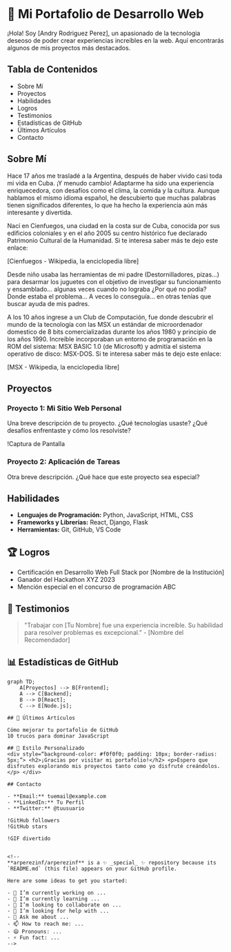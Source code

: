 # 🚀 Mi Portafolio de Desarrollo Web

¡Hola! Soy [Andry Rodriguez Perez], un apasionado de la tecnologia deseoso de poder crear experiencias increíbles en la web. Aquí encontrarás algunos de mis proyectos más destacados.

## Tabla de Contenidos

- Sobre Mí
- Proyectos
- Habilidades
- Logros
- Testimonios
- Estadísticas de GitHub
- Últimos Artículos
- Contacto

## Sobre Mí

Hace 17 años me trasladé a la Argentina, después de haber vivido casi toda mi vida en Cuba. ¡Y menudo cambio! Adaptarme ha sido una experiencia enriquecedora, con desafíos como el clima, la comida y la cultura. Aunque hablamos el mismo idioma español, he descubierto que muchas palabras tienen significados diferentes, lo que ha hecho la experiencia aún más interesante y divertida.

Nací en Cienfuegos, una ciudad en la costa sur de Cuba, conocida por sus edificios coloniales y en el año 2005 su centro histórico fue declarado Patrimonio Cultural de la Humanidad. Si te interesa saber más te dejo este enlace:

[Cienfuegos - Wikipedia, la enciclopedia libre]

Desde niño usaba las herramientas de mi padre (Destornilladores, pizas…) para desarmar los juguetes con el objetivo de investigar su funcionamiento y ensamblado... algunas veces cuando no lograba ¿Por qué no podía? Donde estaba el problema… A veces lo conseguía… en otras tenías que buscar ayuda de mis padres. 

A los 10 años ingrese a un Club de Computación, fue donde descubrir el mundo de la tecnología con las MSX un estándar de microordenador domestico de 8 bits comercializadas durante los años 1980 y principio de los años 1990. Increíble incorporaban un entorno de programación en la ROM del sistema: MSX BASIC 1.0 (de Microsoft) y admitía el sistema operativo de disco: MSX-DOS. Si te interesa saber más te dejo este enlace:

[MSX - Wikipedia, la enciclopedia libre]


## Proyectos

### Proyecto 1: Mi Sitio Web Personal
Una breve descripción de tu proyecto. ¿Qué tecnologías usaste? ¿Qué desafíos enfrentaste y cómo los resolviste?

!Captura de Pantalla

### Proyecto 2: Aplicación de Tareas
Otra breve descripción. ¿Qué hace que este proyecto sea especial?

## Habilidades

- **Lenguajes de Programación:** Python, JavaScript, HTML, CSS
- **Frameworks y Librerías:** React, Django, Flask
- **Herramientas:** Git, GitHub, VS Code

## 🏆 Logros

- Certificación en Desarrollo Web Full Stack por [Nombre de la Institución]
- Ganador del Hackathon XYZ 2023
- Mención especial en el concurso de programación ABC

## 💬 Testimonios

> "Trabajar con [Tu Nombre] fue una experiencia increíble. Su habilidad para resolver problemas es excepcional." - [Nombre del Recomendador]

## 📊 Estadísticas de GitHub

```mermaid
graph TD;
    A[Proyectos] --> B[Frontend];
    A --> C[Backend];
    B --> D[React];
    C --> E[Node.js];

## 📝 Últimos Artículos

Cómo mejorar tu portafolio de GitHub
10 trucos para dominar JavaScript

## 🎨 Estilo Personalizado
<div style=“background-color: #f0f0f0; padding: 10px; border-radius: 5px;”> <h2>¡Gracias por visitar mi portafolio!</h2> <p>Espero que disfrutes explorando mis proyectos tanto como yo disfruté creándolos.</p> </div>

## Contacto

- **Email:** tuemail@example.com
- **LinkedIn:** Tu Perfil
- **Twitter:** @tuusuario

!GitHub followers
!GitHub stars

!GIF divertido


<!--
**arperezinf/arperezinf** is a ✨ _special_ ✨ repository because its `README.md` (this file) appears on your GitHub profile.

Here are some ideas to get you started:

- 🔭 I’m currently working on ...
- 🌱 I’m currently learning ...
- 👯 I’m looking to collaborate on ...
- 🤔 I’m looking for help with ...
- 💬 Ask me about ...
- 📫 How to reach me: ...
- 😄 Pronouns: ...
- ⚡ Fun fact: ...
-->
